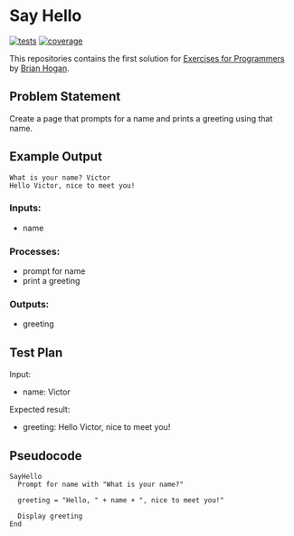 # Say Hello

[![tests](http://img.shields.io/travis/betamore/say-hello/master.svg?style=flat)](https://travis-ci.org/betamore/say-hello)
[![coverage](https://img.shields.io/coveralls/betamore/say-hello.svg?style=flat)](https://coveralls.io/github/betamore/say-hello?branch=master)

This repositories contains the first solution for [Exercises for Programmers](https://pragprog.com/book/bhwb/exercises-for-programmers) by [Brian Hogan](//github.com/napcs).

## Problem Statement

Create a page that prompts for a name and prints a greeting using that name.


## Example Output

```
What is your name? Victor
Hello Victor, nice to meet you!
```

### Inputs: 

 * name


### Processes:

 * prompt for name
 * print a greeting


### Outputs:

 * greeting


## Test Plan

Input:

  * name: Victor

Expected result:

  * greeting: Hello Victor, nice to meet you!


## Pseudocode

```
SayHello
  Prompt for name with "What is your name?"

  greeting = "Hello, " + name + ", nice to meet you!"

  Display greeting
End
```
